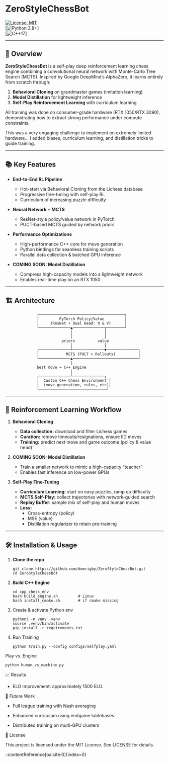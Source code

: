 # ZeroStyleChessBot

[![License: MIT](https://img.shields.io/badge/License-MIT-blue.svg)](LICENSE)  
[![Python 3.8+](https://img.shields.io/badge/python-3.8%2B-blue.svg)]  
[![C++17](https://img.shields.io/badge/C%2B%2B-17-blue.svg)]

---

## 🚀 Overview

**ZeroStyleChessBot** is a self-play deep reinforcement learning chess engine combining a convolutional neural network with Monte-Carlo Tree Search (MCTS). Inspired by Google DeepMind’s AlphaZero, it learns entirely from scratch through:

1. **Behavioral Cloning** on grandmaster games (imitation learning)  
2. **Model Distillation** for lightweight inference  
3. **Self-Play Reinforcement Learning** with curriculum learning  

All training was done on consumer-grade hardware (RTX 1050/RTX 3090), demonstrating how to extract strong performance under compute constraints.

This was a very engaging challenge to implement on extremely limited hardware… I added biases, curriculum learning, and distillation tricks to guide training.

---

## 📚 Key Features

- **End-to-End RL Pipeline**  
  - Hot-start via Behavioral Cloning from the Lichess database  
  - Progressive fine-tuning with self-play RL  
  - Curriculum of increasing puzzle difficulty  

- **Neural Network + MCTS**  
  - ResNet-style policy/value network in PyTorch  
  - PUCT-based MCTS guided by network priors  

- **Performance Optimizations**  
  - High-performance C++ core for move generation  
  - Python bindings for seamless training scripts  
  - Parallel data collection & batched GPU inference  

- **COMING SOON: Model Distillation**  
  - Compress high-capacity models into a lightweight network  
  - Enables real-time play on an RTX 1050  

---

## 🏗 Architecture

                  ┌──────────────────────────────────────┐
                  │         PyTorch Policy/Value         │
                  │     (ResNet + Dual Head: π & V)      │
                  └──────────────▲──────────────┬────────┘
                                 │              │
                                 │              │
                             priors          value
                                 │              │
                  ┌──────────────┴──────────────▼──────────────┐
                  │            MCTS (PUCT + Rollouts)          │
                  └──────────────▲─────────────────────────────┘
                                 │
                  best move → C++ Engine
                                 │
                  ┌──────────────┴──────────────┐
                  │  Custom C++ Chess Environment │
                  │  (move generation, rules, etc)│
                  └──────────────────────────────┘

---

## 🎯 Reinforcement Learning Workflow

1. **Behavioral Cloning**  
   - **Data collection:** download and filter Lichess games  
   - **Curation:** remove timeouts/resignations, ensure IID moves  
   - **Training:** predict next move and game outcome (policy & value head)  

2. **COMING SOON: Model Distillation**  
   - Train a smaller network to mimic a high-capacity “teacher”  
   - Enables fast inference on low-power GPUs  

3. **Self-Play Fine-Tuning**  
   - **Curriculum Learning:** start on easy puzzles, ramp up difficulty  
   - **MCTS Self-Play:** collect trajectories with network-guided search  
   - **Replay Buffer:** sample mix of self-play and human moves  
   - **Loss:**  
     - Cross-entropy (policy)  
     - MSE (value)  
     - Distillation regularizer to retain pre-training
---

## 🛠 Installation & Usage

1. **Clone the repo**  
   ```
   git clone https://github.com/domrigby/ZeroStyleChessBot.git
   cd ZeroStyleChessBot

2. **Build C++ Engine**
    ```
    cd cpp_chess_env
    bash build_engine.sh         # Linux
    bash install_cmake.sh        # if cmake missing

3. Create & activate Python env
    ```
    python3 -m venv .venv
    source .venv/bin/activate
    pip install -r requirements.txt

4. Run Training
    ```
    python train.py --config configs/selfplay.yaml

Play vs. Engine

    python human_vs_machine.py

📈 Results

* ELO Improvement: approximately 1500 ELO.

🔮 Future Work

* Full league training with Nash averaging

* Enhanced curriculum using endgame tablebases

* Distributed training on multi-GPU clusters

📄 License

This project is licensed under the MIT License. See LICENSE for details.

::contentReference[oaicite:0]{index=0}